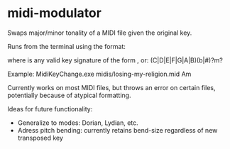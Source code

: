 midi-modulator
==============

Swaps major/minor tonality of a MIDI file given the original key.

Runs from the terminal using the format: 

<application-name> <input-midi-file-path> <original-song-key>

where <original-song-key> is any valid key signature of the form <tonic><tonality>, or: (C|D|E|F|G|A|B)(b|#)?m?

Example: MidiKeyChange.exe midis/losing-my-religion.mid Am

Currently works on most MIDI files, but throws an error on certain files, potentially because of atypical formatting.

Ideas for future functionality:
- Generalize to modes: Dorian, Lydian, etc.
- Adress pitch bending: currently retains bend-size regardless of new transposed key
